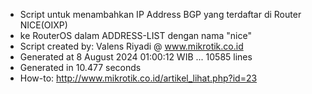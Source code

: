 - Script untuk menambahkan IP Address BGP yang terdaftar di Router NICE(OIXP)
- ke RouterOS dalam ADDRESS-LIST dengan nama "nice"
- Script created by: Valens Riyadi @ www.mikrotik.co.id
- Generated at 8 August 2024 01:00:12 WIB ... 10585 lines
- Generated in 10.477 seconds
- How-to: http://www.mikrotik.co.id/artikel_lihat.php?id=23
